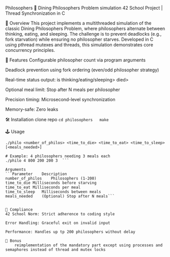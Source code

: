Philosophers 🍝
Dining Philosophers Problem simulation
42 School Project | Thread Synchronization in C

📖 Overview
This project implements a multithreaded simulation of the classic Dining Philosophers Problem, where philosophers alternate between thinking, eating, and sleeping. The challenge is to prevent deadlocks (e.g., fork starvation) while ensuring no philosopher starves. Developed in C using pthread mutexes and threads, this simulation demonstrates core concurrency principles.

🎯 Features
Configurable philosopher count via program arguments

Deadlock prevention using fork ordering (even/odd philosopher strategy)

Real-time status output:
<timestamp> <id> is thinking/eating/sleeping>
<timestamp> <id> died>

Optional meal limit: Stop after N meals per philosopher

Precision timing: Microsecond-level synchronization

Memory-safe: Zero leaks

🛠️ Installation
	clone repo 
 	```cd philosophers  
	make```

🕹️ Usage
```# Mandatory version (mutexes)  
./philo <number_of_philos> <time_to_die> <time_to_eat> <time_to_sleep> [<meals_needed>]

# Example: 4 philosophers needing 3 meals each  
./philo 4 800 200 200 3  ```

Arguments
```Parameter	Description
number_of_philos	Philosophers (1-200)
time_to_die	Milliseconds before starving
time_to_eat	Milliseconds per meal
time_to_sleep	Milliseconds between meals
meals_needed	(Optional) Stop after N meals```


📜 Compliance
42 School Norm: Strict adherence to coding style

Error Handling: Graceful exit on invalid input

Performance: Handles up tp 200 philosophers without delay

🚀 Bonus
	reimplementation of the mandatory part except using processes and semaphores instead of thread and mutex locks